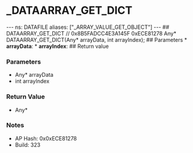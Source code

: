 # _DATAARRAY_GET_DICT

--- ns: DATAFILE aliases: ["_ARRAY_VALUE_GET_OBJECT"] --- ## DATAARRAY_GET_DICT  // 0x8B5FADCC4E3A145F 0xECE81278 Any* DATAARRAY_GET_DICT(Any* arrayData, int arrayIndex);   ## Parameters * **arrayData**: * **arrayIndex**:  ## Return value

### Parameters
* Any* arrayData
* int arrayIndex

### Return Value
* Any*

### Notes
* AP Hash: 0x0xECE81278
* Build: 323

